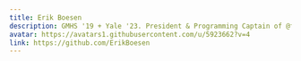 ```yaml
---
title: Erik Boesen
description: GMHS '19 + Yale '23. President & Programming Captain of @frc1418. Summer Research Assistant at MIT Marine Autonomy Lab.
avatar: https://avatars1.githubusercontent.com/u/5923662?v=4
link: https://github.com/ErikBoesen
---
```

